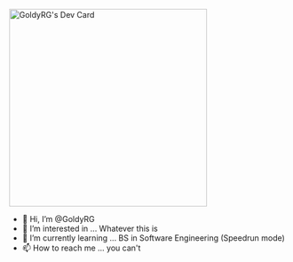 <a href="https://app.daily.dev/goldyrg"><img src="https://api.daily.dev/devcards/v2/wTr8HuOCBai4TGtNOyid6.png?r=6sl&type=default" width="356" alt="GoldyRG's Dev Card"/></a>


- 👋 Hi, I’m @GoldyRG
- 👀 I’m interested in ... Whatever this is 
- 🌱 I’m currently learning ... BS in Software Engineering (Speedrun mode) 
- 📫 How to reach me ... you can't


